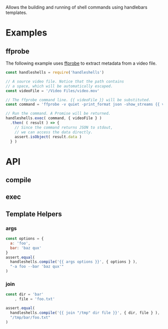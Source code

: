 Allows the building and running of shell commands using handlebars templates.

# Examples

## ffprobe
The following example uses [ffprobe](https://ffmpeg.org/ffprobe.html) to extract
metadata from a video file.

``` js
const handleshells = require('handleshells')

// A source video file. Notice that the path contains
// a space, which will be automatically escaped.
const videoFile = '/Video Files/video.mov'

// The ffprobe command line. {{ videoFile }} will be substituted.
const command = 'ffprobe -v quiet -print_format json -show_streams {{ videoFile }}'

// Run the command. A Promise will be returned.
handleshells.exec( command, { videoFile } )
  .then( ( result ) => {
    // Since the command returns JSON to stdout,
    // we can access the data directly.
    assert.isObject( result.data )
  } )
```

# API

## compile

## exec

## Template Helpers

### args

``` js
const options = {
  a: 'foo',
  bar: 'baz qux'
}
assert.equal(
  handleshells.compile('{{ args options }}', { options } ),
  "-a foo --bar 'baz qux'"
)
```

### join

``` js
const dir = 'bar'
    , file = 'foo.txt'

assert.equal(
  handleshells.compile('{{ join "/tmp" dir file }}', { dir, file } ),
  "/tmp/bar/foo.txt"
)
```
